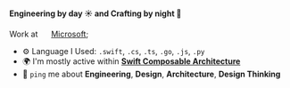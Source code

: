 #### Engineering by day ☀️ and Crafting by night 🌙

Work at <img style="margin: auto;" width="16" height="16" src="https://github.com/vvisionnn/vvisionnn/assets/24761186/cc4f833d-decd-4cdb-917a-8572789b8993" /> [Microsoft](https://github.com/microsoft);<br>

- ⚙️ Language I Used: `.swift`, `.cs`, `.ts`, `.go`, `.js`, `.py`
- 🌍 I'm mostly active within [**Swift Composable Architecture**](https://github.com/pointfreeco/swift-composable-architecture)
- 💬 `ping` me about **Engineering**, **Design**, **Architecture**, **Design Thinking**
